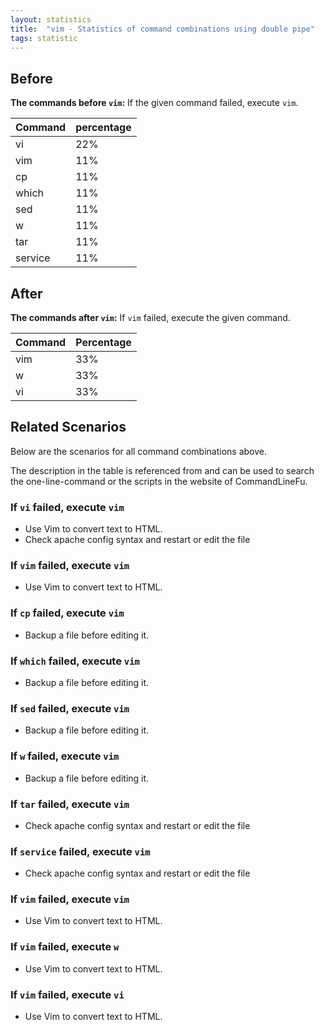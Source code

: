 ```yaml
---
layout: statistics
title:  "vim - Statistics of command combinations using double pipe"
tags: statistic
---
```


## Before

__The commands before `vim`:__ If the given command failed, execute `vim`.

| Command | percentage |
|--------|--------|
| vi | 22% |
| vim | 11% |
| cp | 11% |
| which | 11% |
| sed | 11% |
| w | 11% |
| tar | 11% |
| service | 11% |



## After

__The commands after `vim`:__ If `vim` failed, execute the given command.

| Command | Percentage | 
|-------|--------|
| vim | 33% |
| w | 33% |
| vi | 33% |



## Related Scenarios

Below are the scenarios for all command combinations above.

The description in the table is referenced from and can be used to search the one-line-command or the scripts in the website of CommandLineFu.


### If `vi` failed, execute `vim`

- Use Vim to convert text to HTML.
- Check apache config syntax and restart or edit the file

            
### If `vim` failed, execute `vim`

- Use Vim to convert text to HTML.

            
### If `cp` failed, execute `vim`

- Backup a file before editing it.

            
### If `which` failed, execute `vim`

- Backup a file before editing it.

            
### If `sed` failed, execute `vim`

- Backup a file before editing it.

            
### If `w` failed, execute `vim`

- Backup a file before editing it.

            
### If `tar` failed, execute `vim`

- Check apache config syntax and restart or edit the file

            
### If `service` failed, execute `vim`

- Check apache config syntax and restart or edit the file

            


### If `vim` failed, execute `vim`

- Use Vim to convert text to HTML.

            
### If `vim` failed, execute `w`

- Use Vim to convert text to HTML.

            
### If `vim` failed, execute `vi`

- Use Vim to convert text to HTML.

            

